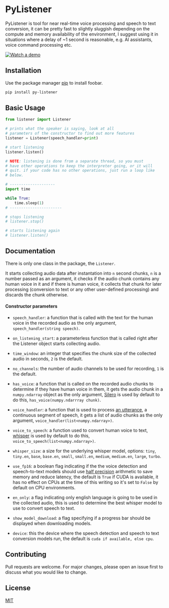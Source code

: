# PyListener

PyListener is tool for near real-time voice processing and speech to text conversion, it can be pretty
fast to slightly sluggish depending on the compute and memory availability of the environment, I suggest
using it in situations where a delay of ~1 second is reasonable, e.g. AI assistants, voice command
processing etc.

[![Watch a demo](https://img.youtube.com/vi/SEFm8rJRg_A/0.jpg)](https://www.youtube.com/watch?v=SEFm8rJRg_A)

## Installation

Use the package manager [pip](https://pip.pypa.io/en/stable/) to install foobar.

```bash
pip install py-listener
```

## Basic Usage

```python
from listener import Listener

# prints what the speaker is saying, look at all
# parameters of the constructor to find out more features
listener = Listener(speech_handler=print)

# start listening
listener.listen()

# NOTE: listening is done from a separate thread, so you must
# have other operations to keep the interpreter going, or it will
# quit. if your code has no other operations, just run a loop like
# below.

# --------------------
import time

while True:
    time.sleep(1)
# -----------------------

# stops listening
# listener.stop()

# starts listening again
# listener.listen()
```

## Documentation
There is only one class in the package, the `Listener`.

It starts collecting audio data after instantation into `n` second chunks, `n` is a number passed as an argument, it checks if the audio chunk contains any human voice in it and if there is human voice, it collects that chunk for later processing (conversion to text or any other user-defined processing) and discards the chunk otherwise.

#### Constructor parameters
- `speech_handler`: a function that is called with the text for the human voice in the recorded audio as the only argument, `speech_handler(string speech)`.

- `on_listening_start`: a parameterless function that is called right after the Listener object starts collecting audio.

- `time_window`: an integer that specifies the chunk size of the collected audio in seconds, `2` is the default.

- `no_channels`: the number of audio channels to be used for recording, `1` is the default.

- `has_voice`: a function that is called on the recorded audio chunks to determine if they have human voice in them, it gets the audio chunk in a `numpy.ndarray` object as the only argument, [Silero](https://github.com/snakers4/silero-vad) is used by default to do this, `has_voice(numpy.ndarrray chunk)`.

- `voice_handler`: a function that is used to process [an utterance](https://en.wikipedia.org/wiki/Utterance), a continuous segment of speech, it gets a list of audio chunks as the only argument, `voice_handler(list<numpy.ndarray>)`.

- `voice_to_speech`: a function used to convert human voice to text, [whisper](https://github.com/openai/whisper) is used by default to do this, `voice_to_speech(list<numpy.ndarray>)`.

- `whisper_size`: a size for the underlying whisper model, options: `tiny`, `tiny.en`, `base`, `base.en`, `small`, `small.en`,
`medium`, `medium.en`, `large`, `turbo`.

- `use_fp16`: a boolean flag indicating if the the voice detection and speech-to-text models should use [half precision](https://en.wikipedia.org/wiki/Half-precision_floating-point_format) arithmetic to save memory and reduce latency, the default is `True` if CUDA is available, it has no effect on CPUs at the time of this writing so it's set to `False` by default on CPU environments.

- `en_only`: a flag indicating only english language is going to be used in the collected audio, this is used to determine the best whisper model to use to convert speech to text.

- `show_model_download`: a flag specifying if a progress bar should be displayed when downloading models.

- `device`: this the device where the speech detection and speech to text conversion models run, the default is `cuda if available, else cpu`.

## Contributing

Pull requests are welcome. For major changes, please open an issue first to discuss what you would like to change.

## License

[MIT](https://choosealicense.com/licenses/mit/)
